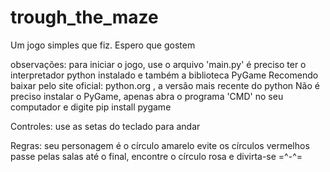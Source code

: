 # trough_the_maze
Um jogo simples que fiz. Espero que gostem

observações:
  para iniciar o jogo, use o arquivo 'main.py'
  é preciso ter o interpretador python instalado e também a biblioteca PyGame
  Recomendo baixar pelo site oficial: python.org , a versão mais recente do python
  Não é preciso instalar o PyGame, apenas abra o programa 'CMD' no seu computador e digite
  pip install pygame

Controles:
  use as setas do teclado para andar

Regras:
  seu personagem é o círculo amarelo
  evite os círculos vermelhos
  passe pelas salas até o final, encontre o círculo rosa
  e divirta-se =^-^=
